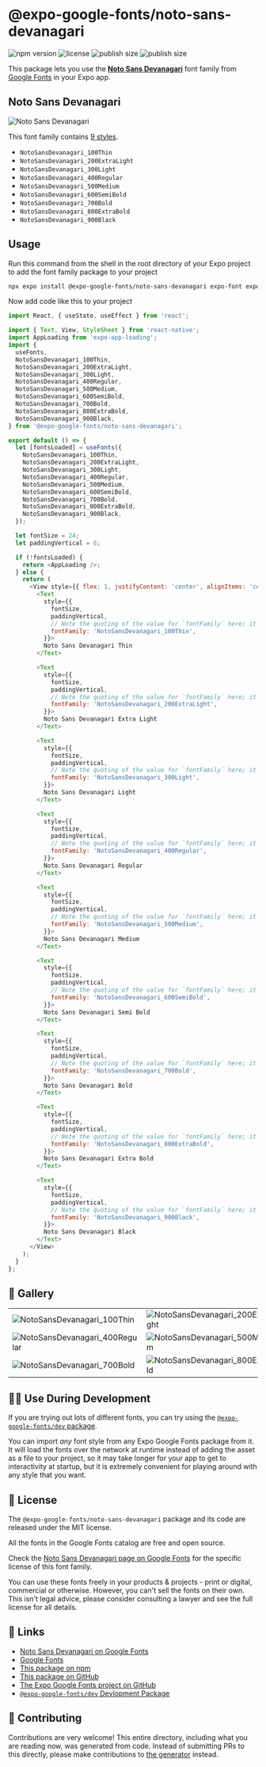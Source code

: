 # @expo-google-fonts/noto-sans-devanagari

![npm version](https://flat.badgen.net/npm/v/@expo-google-fonts/noto-sans-devanagari)
![license](https://flat.badgen.net/github/license/expo/google-fonts)
![publish size](https://flat.badgen.net/packagephobia/install/@expo-google-fonts/noto-sans-devanagari)
![publish size](https://flat.badgen.net/packagephobia/publish/@expo-google-fonts/noto-sans-devanagari)

This package lets you use the [**Noto Sans Devanagari**](https://fonts.google.com/specimen/Noto+Sans+Devanagari) font family from [Google Fonts](https://fonts.google.com/) in your Expo app.

## Noto Sans Devanagari

![Noto Sans Devanagari](./font-family.png)

This font family contains [9 styles](#-gallery).

- `NotoSansDevanagari_100Thin`
- `NotoSansDevanagari_200ExtraLight`
- `NotoSansDevanagari_300Light`
- `NotoSansDevanagari_400Regular`
- `NotoSansDevanagari_500Medium`
- `NotoSansDevanagari_600SemiBold`
- `NotoSansDevanagari_700Bold`
- `NotoSansDevanagari_800ExtraBold`
- `NotoSansDevanagari_900Black`

## Usage

Run this command from the shell in the root directory of your Expo project to add the font family package to your project
```sh
npx expo install @expo-google-fonts/noto-sans-devanagari expo-font expo-app-loading
```

Now add code like this to your project
```js
import React, { useState, useEffect } from 'react';

import { Text, View, StyleSheet } from 'react-native';
import AppLoading from 'expo-app-loading';
import {
  useFonts,
  NotoSansDevanagari_100Thin,
  NotoSansDevanagari_200ExtraLight,
  NotoSansDevanagari_300Light,
  NotoSansDevanagari_400Regular,
  NotoSansDevanagari_500Medium,
  NotoSansDevanagari_600SemiBold,
  NotoSansDevanagari_700Bold,
  NotoSansDevanagari_800ExtraBold,
  NotoSansDevanagari_900Black,
} from '@expo-google-fonts/noto-sans-devanagari';

export default () => {
  let [fontsLoaded] = useFonts({
    NotoSansDevanagari_100Thin,
    NotoSansDevanagari_200ExtraLight,
    NotoSansDevanagari_300Light,
    NotoSansDevanagari_400Regular,
    NotoSansDevanagari_500Medium,
    NotoSansDevanagari_600SemiBold,
    NotoSansDevanagari_700Bold,
    NotoSansDevanagari_800ExtraBold,
    NotoSansDevanagari_900Black,
  });

  let fontSize = 24;
  let paddingVertical = 6;

  if (!fontsLoaded) {
    return <AppLoading />;
  } else {
    return (
      <View style={{ flex: 1, justifyContent: 'center', alignItems: 'center' }}>
        <Text
          style={{
            fontSize,
            paddingVertical,
            // Note the quoting of the value for `fontFamily` here; it expects a string!
            fontFamily: 'NotoSansDevanagari_100Thin',
          }}>
          Noto Sans Devanagari Thin
        </Text>

        <Text
          style={{
            fontSize,
            paddingVertical,
            // Note the quoting of the value for `fontFamily` here; it expects a string!
            fontFamily: 'NotoSansDevanagari_200ExtraLight',
          }}>
          Noto Sans Devanagari Extra Light
        </Text>

        <Text
          style={{
            fontSize,
            paddingVertical,
            // Note the quoting of the value for `fontFamily` here; it expects a string!
            fontFamily: 'NotoSansDevanagari_300Light',
          }}>
          Noto Sans Devanagari Light
        </Text>

        <Text
          style={{
            fontSize,
            paddingVertical,
            // Note the quoting of the value for `fontFamily` here; it expects a string!
            fontFamily: 'NotoSansDevanagari_400Regular',
          }}>
          Noto Sans Devanagari Regular
        </Text>

        <Text
          style={{
            fontSize,
            paddingVertical,
            // Note the quoting of the value for `fontFamily` here; it expects a string!
            fontFamily: 'NotoSansDevanagari_500Medium',
          }}>
          Noto Sans Devanagari Medium
        </Text>

        <Text
          style={{
            fontSize,
            paddingVertical,
            // Note the quoting of the value for `fontFamily` here; it expects a string!
            fontFamily: 'NotoSansDevanagari_600SemiBold',
          }}>
          Noto Sans Devanagari Semi Bold
        </Text>

        <Text
          style={{
            fontSize,
            paddingVertical,
            // Note the quoting of the value for `fontFamily` here; it expects a string!
            fontFamily: 'NotoSansDevanagari_700Bold',
          }}>
          Noto Sans Devanagari Bold
        </Text>

        <Text
          style={{
            fontSize,
            paddingVertical,
            // Note the quoting of the value for `fontFamily` here; it expects a string!
            fontFamily: 'NotoSansDevanagari_800ExtraBold',
          }}>
          Noto Sans Devanagari Extra Bold
        </Text>

        <Text
          style={{
            fontSize,
            paddingVertical,
            // Note the quoting of the value for `fontFamily` here; it expects a string!
            fontFamily: 'NotoSansDevanagari_900Black',
          }}>
          Noto Sans Devanagari Black
        </Text>
      </View>
    );
  }
};

```

## 🔡 Gallery


||||
|-|-|-|
|![NotoSansDevanagari_100Thin](./NotoSansDevanagari_100Thin.ttf.png)|![NotoSansDevanagari_200ExtraLight](./NotoSansDevanagari_200ExtraLight.ttf.png)|![NotoSansDevanagari_300Light](./NotoSansDevanagari_300Light.ttf.png)||
|![NotoSansDevanagari_400Regular](./NotoSansDevanagari_400Regular.ttf.png)|![NotoSansDevanagari_500Medium](./NotoSansDevanagari_500Medium.ttf.png)|![NotoSansDevanagari_600SemiBold](./NotoSansDevanagari_600SemiBold.ttf.png)||
|![NotoSansDevanagari_700Bold](./NotoSansDevanagari_700Bold.ttf.png)|![NotoSansDevanagari_800ExtraBold](./NotoSansDevanagari_800ExtraBold.ttf.png)|![NotoSansDevanagari_900Black](./NotoSansDevanagari_900Black.ttf.png)||


## 👩‍💻 Use During Development

If you are trying out lots of different fonts, you can try using the [`@expo-google-fonts/dev` package](https://github.com/expo/google-fonts/tree/master/font-packages/dev#readme).

You can import *any* font style from any Expo Google Fonts package from it. It will load the fonts
over the network at runtime instead of adding the asset as a file to your project, so it may take longer
for your app to get to interactivity at startup, but it is extremely convenient
for playing around with any style that you want.

## 📖 License

The `@expo-google-fonts/noto-sans-devanagari` package and its code are released under the MIT license.

All the fonts in the Google Fonts catalog are free and open source.

Check the [Noto Sans Devanagari page on Google Fonts](https://fonts.google.com/specimen/Noto+Sans+Devanagari) for the specific license of this font family.

You can use these fonts freely in your products & projects - print or digital, commercial or otherwise. However, you can't sell the fonts on their own. This isn't legal advice, please consider consulting a lawyer and see the full license for all details.

## 🔗 Links

- [Noto Sans Devanagari on Google Fonts](https://fonts.google.com/specimen/Noto+Sans+Devanagari)
- [Google Fonts](https://fonts.google.com/)
- [This package on npm](https://www.npmjs.com/package/@expo-google-fonts/noto-sans-devanagari)
- [This package on GitHub](https://github.com/expo/google-fonts/tree/master/font-packages/noto-sans-devanagari)
- [The Expo Google Fonts project on GitHub](https://github.com/expo/google-fonts)
- [`@expo-google-fonts/dev` Devlopment Package](https://github.com/expo/google-fonts/tree/master/font-packages/dev)

## 🤝 Contributing

Contributions are very welcome! This entire directory, including what you are reading now, was generated from code. Instead of submitting PRs to this directly, please make contributions to [the generator](https://github.com/expo/google-fonts/tree/master/packages/generator) instead.
